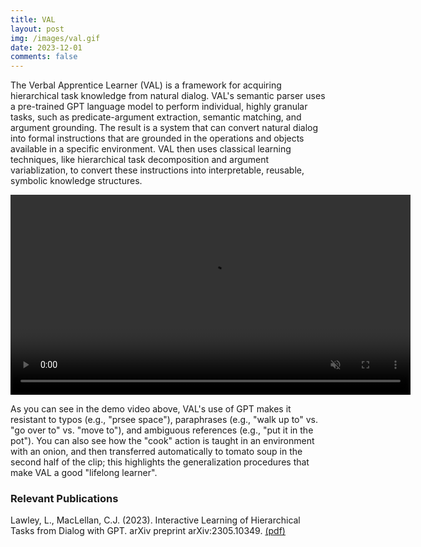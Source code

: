 ```yaml
---
title: VAL
layout: post
img: /images/val.gif
date: 2023-12-01
comments: false
---
```


The Verbal Apprentice Learner (VAL) is a framework for acquiring hierarchical task knowledge from natural dialog. VAL's semantic parser uses a pre-trained GPT language model to perform individual, highly granular tasks, such as predicate-argument extraction, semantic matching, and argument grounding. The result is a system that can convert natural dialog into formal instructions that are grounded in the operations and objects available in a specific environment. VAL then uses classical learning techniques, like hierarchical task decomposition and argument variablization, to convert these instructions into interpretable, reusable, symbolic knowledge structures.

<video controls autoplay muted width="640">
	<source src="../videos/val-demo.webm">
</video>

As you can see in the demo video above, VAL's use of GPT makes it resistant to typos (e.g., "prsee space"), paraphrases (e.g., "walk up to" vs. "go over to" vs. "move to"), and ambiguous references (e.g., "put it in the pot"). You can also see how the "cook" action is taught in an environment with an onion, and then transferred automatically to tomato soup in the second half of the clip; this highlights the generalization procedures that make VAL a good "lifelong learner".

### Relevant Publications

Lawley, L., MacLellan, C.J. (2023). Interactive Learning of Hierarchical Tasks from Dialog with GPT. arXiv preprint arXiv:2305.10349. [(pdf)][lawley-maclellan-2023]

[lawley-maclellan-2023]: https://arxiv.org/pdf/2305.10349.pdf
